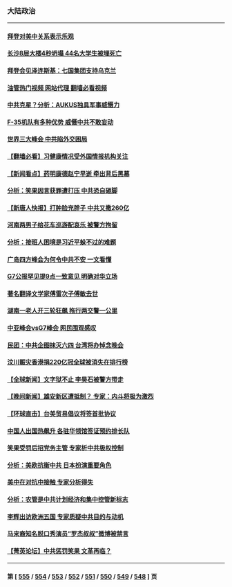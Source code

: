 ### 大陆政治
---
#### [拜登对美中关系表示乐观](../../pages/ncid277/n14001337.md?05220045) 
#### [长沙8层大楼4秒坍塌 44名大学生被埋死亡](../../pages/ncid277/n14001260.md?05220045) 
#### [拜登会见泽连斯基：七国集团支持乌克兰](../../pages/ncid277/n14001266.md?05220045) 
#### [油管热门视频 网站代理 翻墙必看视频](http://138.2.39.72:81/youtube.html?epic-marker?05220045)
#### [中共克星？分析：AUKUS独具军事威慑力](../../pages/ncid277/n13998385.md?05220045) 
#### [F-35机队有多种优势 威慑中共不敢妄动](../../pages/ncid277/n13986201.md?05220045) 
#### [世界三大峰会 中共陷外交困局](../../pages/ncid277/n14001053.md?05220045) 
#### [【翻墙必看】习健康情况受外国情报机构关注](../../pages/ncid277/n14001127.md?05220045) 
#### [【新闻看点】药明康德赵宁早逝 牵出背后黑幕](../../pages/ncid277/n14001061.md?05220045) 
#### [分析：笑果因言获罪遭打压 中共恐自砸脚](../../pages/ncid277/n14001042.md?05220045) 
#### [【新唐人快报】打肿脸充胖子 中共又撒260亿](../../pages/ncid277/n14000576.md?05220045) 
#### [河南两男子给花车巡游配哀乐 被警方拘留](../../pages/ncid277/n14001035.md?05220045) 
#### [分析：接班人困境是习近平躲不过的难题](../../pages/ncid277/n14001009.md?05220045) 
#### [广岛四方峰会为何令中共不安 一文看懂](../../pages/ncid277/n14000959.md?05220045) 
#### [G7公报罕见提9点一致意见 明确对华立场](../../pages/ncid277/n14000957.md?05220045) 
#### [著名翻译文学家傅雷次子傅敏去世](../../pages/ncid277/n14000831.md?05220045) 
#### [湖南一老人开三轮狂飙 拖行两交警一公里](../../pages/ncid277/n14000929.md?05220045) 
#### [中亚峰会vsG7峰会 网民围观感叹](../../pages/ncid277/n14000885.md?05220045) 
#### [民团：中共企图抹灭六四 台湾将办悼念晚会](../../pages/ncid277/n14000764.md?05220045) 
#### [汶川赈灾香港捐220亿冠全球被消失在排行榜](../../pages/ncid277/n14000873.md?05220045) 
#### [【全球新闻】文字狱不止 李昊石被警方带走](../../pages/ncid277/n14000811.md?05220045) 
#### [【晚间新闻】雄安新区遭抵制？ 专家：内斗将极为激烈](../../pages/ncid277/n14000812.md?05220045) 
#### [【环球直击】台美贸易倡议将签首批协议](../../pages/ncid277/n14000512.md?05220045) 
#### [中国人出国热飙升 各驻华领馆签证预约排长队](../../pages/ncid277/n14000801.md?05220045) 
#### [笑果受罚后招党务主管 专家析中共极权控制](../../pages/ncid277/n14000652.md?05220045) 
#### [分析：美欧抗衡中共 日本扮演重要角色](../../pages/ncid277/n14000437.md?05220045) 
#### [美中在对抗中接触 专家分析得失](../../pages/ncid277/n13999972.md?05220045) 
#### [分析：农管是中共计划经济和集中控管新标志](../../pages/ncid277/n14000665.md?05220045) 
#### [李辉出访欧洲五国 专家质疑中共目的与动机](../../pages/ncid277/n14000573.md?05220045) 
#### [马来裔知名脱口秀演员“罗杰叔叔”微博被禁言](../../pages/ncid277/n14000547.md?05220045) 
#### [【菁英论坛】中共惩罚笑果 文革再临？](../../pages/ncid277/n14000541.md?05220045) 

---
#### 第 [ [555](./555.md?05220045) / [554](./554.md?05220045) / [553](./553.md?05220045) / [552](./552.md?05220045) / [551](./551.md?05220045) / [550](./550.md?05220045) / [549](./549.md?05220045) / [548](./548.md?05220045) ] 页

